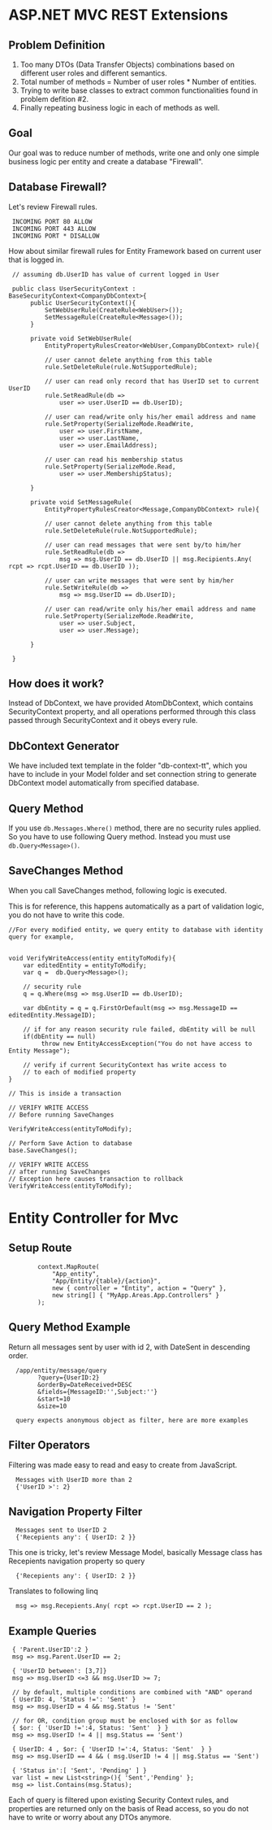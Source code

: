 ASP.NET MVC REST Extensions
===========================

Problem Definition
------------------
1. Too many DTOs (Data Transfer Objects) combinations based on different user roles and different semantics.
2. Total number of methods = Number of user roles * Number of entities.
3. Trying to write base classes to extract common functionalities found in problem defition #2.
4. Finally repeating business logic in each of methods as well.

Goal
----
Our goal was to reduce number of methods, write one and only one simple business logic per entity 
and create a database "Firewall".

Database Firewall?
------------------
Let's review Firewall rules.

     INCOMING PORT 80 ALLOW
     INCOMING PORT 443 ALLOW
     INCOMING PORT * DISALLOW

How about similar firewall rules for Entity Framework based on current user that is logged in.

     // assuming db.UserID has value of current logged in User

     public class UserSecurityContext : BaseSecurityContext<CompanyDbContext>{
          public UserSecurityContext(){
              SetWebUserRule(CreateRule<WebUser>());
              SetMessageRule(CreateRule<Message>());
          }

          private void SetWebUserRule(
              EntityPropertyRulesCreator<WebUser,CompanyDbContext> rule){

              // user cannot delete anything from this table
              rule.SetDeleteRule(rule.NotSupportedRule);

              // user can read only record that has UserID set to current UserID
              rule.SetReadRule(db => 
                  user => user.UserID == db.UserID);

              // user can read/write only his/her email address and name
              rule.SetProperty(SerializeMode.ReadWrite,
                  user => user.FirstName,
                  user => user.LastName,
                  user => user.EmailAddress);

              // user can read his membership status
              rule.SetProperty(SerializeMode.Read,
                  user => user.MembershipStatus);

          }

          private void SetMessageRule(
              EntityPropertyRulesCreator<Message,CompanyDbContext> rule){

              // user cannot delete anything from this table
              rule.SetDeleteRule(rule.NotSupportedRule);

              // user can read messages that were sent by/to him/her
              rule.SetReadRule(db => 
                  msg => msg.UserID == db.UserID || msg.Recipients.Any( rcpt => rcpt.UserID == db.UserID ));

              // user can write messages that were sent by him/her
              rule.SetWriteRule(db => 
                  msg => msg.UserID == db.UserID);

              // user can read/write only his/her email address and name
              rule.SetProperty(SerializeMode.ReadWrite,
                  user => user.Subject,
                  user => user.Message);

          }

     }


How does it work?
-----------------
Instead of DbContext, we have provided AtomDbContext, which contains SecurityContext property, 
and all operations performed through this class passed through SecurityContext and it obeys every rule.

DbContext Generator
-------------------

We have included text template in the folder "db-context-tt", which you have to include in your Model folder and set
connection string to generate DbContext model automatically from specified database.

Query Method
------------
If you use `db.Messages.Where()` method, there are no security rules applied. So you have to use following Query 
method. Instead you must use `db.Query<Message>()`.

SaveChanges Method
------------------

When you call SaveChanges method, following logic is executed.

This is for reference, this happens automatically as a part of validation logic, you do not have to 
    write this code.
    
    //For every modified entity, we query entity to database with identity query for example,


    void VerifyWriteAccess(entity entityToModify){
        var editedEntity = entityToModify;
        var q =  db.Query<Message>();

        // security rule
        q = q.Where(msg => msg.UserID == db.UserID);

        var dbEntity = q = q.FirstOrDefault(msg => msg.MessageID == editedEntity.MessageID);

        // if for any reason security rule failed, dbEntity will be null
        if(dbEntity == null)
             throw new EntityAccessException("You do not have access to Entity Message");

        // verify if current SecurityContext has write access to 
        // to each of modified property
    }

    // This is inside a transaction

    // VERIFY WRITE ACCESS
    // Before running SaveChanges

    VerifyWriteAccess(entityToModify);

    // Perform Save Action to database
    base.SaveChanges();

    // VERIFY WRITE ACCESS
    // after running SaveChanges
    // Exception here causes transaction to rollback
    VerifyWriteAccess(entityToModify);


Entity Controller for Mvc
=========================

Setup Route
-----------

            context.MapRoute(
                "App_entity",
                "App/Entity/{table}/{action}",
                new { controller = "Entity", action = "Query" },
                new string[] { "MyApp.Areas.App.Controllers" }
            );

Query Method Example
--------------------
Return all messages sent by user with id 2, with DateSent in descending order.    


      /app/entity/message/query
            ?query={UserID:2}
            &orderBy=DateReceived+DESC
            &fields={MessageID:'',Subject:''}
            &start=10
            &size=10

      query expects anonymous object as filter, here are more examples

Filter Operators
----------------
Filtering was made easy to read and easy to create from JavaScript.

      Messages with UserID more than 2
      {'UserID >': 2}

Navigation Property Filter
--------------------------
      Messages sent to UserID 2
      {'Recepients any': { UserID: 2 }}

This one is tricky, let's review Message Model, basically Message
class has Recepients navigation property so query

      {'Recepients any': { UserID: 2 }} 
    
Translates to following linq

      msg => msg.Recepients.Any( rcpt => rcpt.UserID == 2 );

Example Queries
---------------

     { 'Parent.UserID':2 }
     msg => msg.Parent.UserID == 2;

     { 'UserID between': [3,7]}
     msg => msg.UserID <=3 && msg.UserID >= 7;

     // by default, multiple conditions are combined with "AND" operand
     { UserID: 4, 'Status !=': 'Sent' }
     msg => msg.UserID = 4 && msg.Status != 'Sent'

     // for OR, condition group must be enclosed with $or as follow
     { $or: { 'UserID !=':4, Status: 'Sent'  } }
     msg => msg.UserID != 4 || msg.Status == 'Sent') 

     { UserID: 4 , $or: { 'UserID !=':4, Status: 'Sent'  } }
     msg => msg.UserID == 4 && ( msg.UserID != 4 || msg.Status == 'Sent') 

     { 'Status in':[ 'Sent', 'Pending' ] }
     var list = new List<string>(){ 'Sent','Pending' };
     msg => list.Contains(msg.Status);

Each of query is filtered upon existing Security Context rules, and 
properties are returned only on the basis of Read access, so you do not have to
write or worry about any DTOs anymore.
